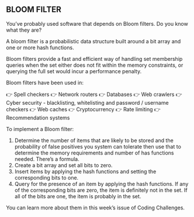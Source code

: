 BLOOM FILTER
-----------------------
You’ve probably used software that depends on Bloom filters. Do you know what they are?

A bloom filter is a probabilistic data structure built around a bit array and one or more hash functions.

Bloom filters provide a fast and efficient way of handling set membership queries when the set either does not fit within the memory constraints, or querying the full set would incur a performance penalty.

Bloom filters have been used in:

👉 Spell checkers
👉 Network routers
👉 Databases
👉 Web crawlers
👉 Cyber security - blacklisting, whitelisting and password / username checkers
👉 Web caches
👉 Cryptocurrency
👉 Rate limiting
👉 Recommendation systems

To implement a Bloom filter:

1. Determine the number of items that are likely to be stored and the probability of false positives you system can tolerate then use that to determine the memory requirements and number of has functions needed. There’s a formula.
2. Create a bit array and set all bits to zero.
3. Insert items by applying the hash functions and setting the corresponding bits to one.
4. Query for the presence of an item by applying the hash functions. If any of the corresponding bits are zero, the item is definitely not in the set. If all of the bits are one, the item is probably in the set.

You can learn more about them in this week’s issue of Coding Challenges.